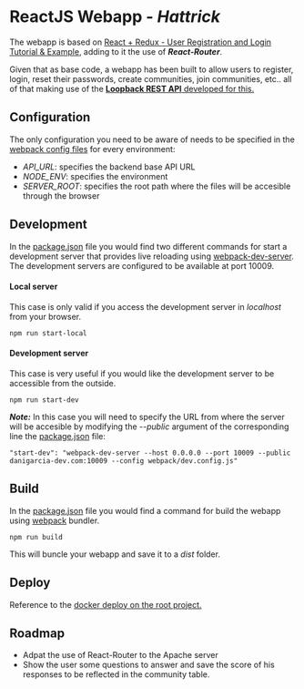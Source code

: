 # ReactJS Webapp - _Hattrick_
The webapp is based on [React + Redux - User Registration and Login Tutorial & Example](https://github.com/cornflourblue/react-redux-registration-login-example), adding to it the use of **_React-Router_**.

Given that as base code, a webapp has been built to allow users to register, login, reset their passwords, create communities, join communities, etc.. all of that making use of the [**Loopback REST API** developed for this.](https://github.com/daniegarcia254/Loopback-API-Hattrick)

## Configuration
The only configuration you need to be aware of needs to be specified in the [webpack config files](webpack) for every environment:
- _API_URL_: specifies the backend base API URL
- _NODE_ENV_: specifies the environment
- _SERVER_ROOT_: specifies the root path where the files will be accesible through the browser

## Development
In the [package.json](package.json) file you would find two different commands for start a development server that provides live reloading using [webpack-dev-server](https://github.com/webpack/webpack-dev-server).
The development servers are configured to be available at port 10009.
#### Local server
This case is only valid if you access the development server in _localhost_ from your browser.
```
npm run start-local
```
#### Development server
This case is very useful if you would like the development server to be accessible from the outside.
```
npm run start-dev
```
**_Note:_** In this case you will need to specify the URL from where the server will be accesible by modifying the _--public_ argument of the corresponding line the [package.json](package.json) file:
```
"start-dev": "webpack-dev-server --host 0.0.0.0 --port 10009 --public danigarcia-dev.com:10009 --config webpack/dev.config.js"
```

## Build
In the [package.json](package.json) file you would find a command for build the webapp using [webpack](https://github.com/webpack/webpack) bundler.
```
npm run build
```
This will buncle your webapp and save it to a _dist_ folder.

## Deploy
Reference to the [docker deploy on the root project.](https://github.com/daniegarcia254/Loopback-API-Hattrick/#deploy)

## Roadmap
- Adpat the use of React-Router to the Apache server
- Show the user some questions to answer and save the score of his responses to be reflected in the community table.

